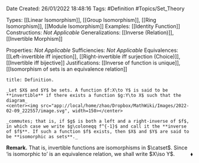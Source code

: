 <div class="topSpace"></div>

Date Created: 26/01/2022 18:48:16
Tags: #Definition #Topics/Set_Theory

Types: [[Linear Isomorphism]], [[Group Isomorphism]], [[Ring Isomorphism]], [[Module Isomorphism]]
Examples: [[Identity Function]]
Constructions: _Not Applicable_
Generalizations: [[Inverse (Relation)]], [[Invertible Morphism]]

Properties: _Not Applicable_
Sufficiencies: _Not Applicable_
Equivalences: [[Left-invertible iff injection]], [[Right-invertible iff surjection (Choice)]], [[Invertible iff bijective]]
Justifications: [[Inverse of function is unique]], [[Isomorphism of sets is an equivalence relation]]

``` ad-Definition
title: Definition.

_Let $X$ and $Y$ be sets. A function $f:X\to Y$ is said to be **invertible** if there exists a function $g:Y\to X$ such that the diagram_
<center><img src="app://local/home/zhao/Dropbox/MathWiki/Images/2022-02-09_222557/image.svg", width=150></center>

_commutes; that is, if $g$ is both a left and a right-inverse of $f$, in which case we write $g\coloneqq f^{-1}$ and call it the **inverse of $f$**. If such a function $f$ exists, then $X$ and $Y$ are said to be **isomorphic as sets**._

```

**Remark.** That is, invertible functions are isomorphisms in $\catset$. Since $\textrm{`}$is isomorphic to$\textrm{'}$ is an equivalence relation, we shall write $X\iso Y$.<span style="float:right;">$\blacklozenge$</span>
